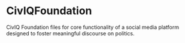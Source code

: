 # CivIQFoundation
CivIQ Foundation files for core functionality of a social media platform designed to foster meaningful discourse on politics.
